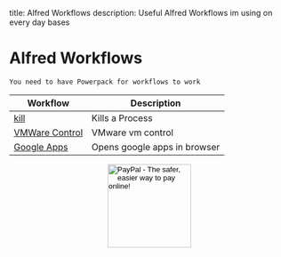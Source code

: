 title: Alfred Workflows
description: Useful Alfred Workflows im using on every day bases

# Alfred Workflows

`You need to have Powerpack for workflows to work`

| Workflow                                                             | Description                  |
|----------------------------------------------------------------------|------------------------------|
| [kill](https://github.com/SamVerschueren/alfred-fkill)               | Kills a Process              |
| [VMWare Control](http://www.packal.org/workflow/vmware-control)      | VMware vm control            |
| [Google Apps](https://github.com/PierBover/AlfredWorkflowGoogleApps) | Opens google apps in browser |

<!-- Donation Button -->
<form action="https://www.paypal.com/cgi-bin/webscr" method="post" target="_top" align="center"><input type="hidden" name="cmd" value="_s-xclick"><input type="hidden" name="hosted_button_id" value="Q94AU5RUD4X6A"><input type="image" src="https://raw.githubusercontent.com/fire1ce/3os.org/gh-pages/assets/images/beerDonation.png" width="150px" border="0" name="submit" alt="PayPal - The safer, easier way to pay online!"><img alt="" border="0" src="https://www.paypalobjects.com/en_US/i/scr/pixel.gif" width="1" height="1"></form>
<!-- Donation Button -->